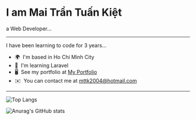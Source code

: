 I am Mai Trần Tuấn Kiệt
==========================================================================================================================================

a Web Developer...

-------------

I have been learning to code for 3 years...

* 🌍  I'm based in Ho Chi Minh City
* 🧠  I'm learning Laravel
* 🖥️  See my portfolio at [My Portfolio](http://myapp.com)
* ✉️  You can contact me at [mttk2004@hotmail.com](mailto:mttk2004@hotmail.com)

-------------

![Top Langs](https://github-readme-stats.vercel.app/api/top-langs/?username=mttk2004&layout=pie&theme=transparent&langs_count=10)

![Anurag's GitHub stats](https://github-readme-stats.vercel.app/api?username=mttk2004&show_icons=true&theme=transparent)
